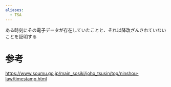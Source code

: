 ```yaml
---
aliases:
  - TSA
---
```

ある時刻にその電子データが存在していたことと、それ以降改ざんされていないことを証明する

# 参考
https://www.soumu.go.jp/main_sosiki/joho_tsusin/top/ninshou-law/timestamp.html